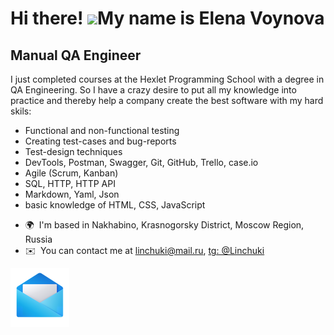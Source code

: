 Hi there! ![](https://user-images.githubusercontent.com/18350557/176309783-0785949b-9127-417c-8b55-ab5a4333674e.gif)My name is Elena Voynova
=====================================================================================================================================

Manual QA Engineer
------------------

I just completed courses at the Hexlet Programming School with a degree in QA Engineering. So I have a crazy desire to put all my knowledge into practice and thereby help a company create the best software with my hard skils: 
- Functional and non-functional testing
- Creating test-cases and bug-reports
- Test-design techniques
- DevTools, Postman, Swagger, Git, GitHub, Trello, case.io
- Agile (Scrum, Kanban)
- SQL, HTTP, HTTP API
- Markdown, Yaml, Json
- basic knowledge of HTML, CSS, JavaScript

*   🌍  I'm based in Nakhabino, Krasnogorsky District, Moscow Region, Russia
*   ✉️  You can contact me at [linchuki@mail.ru](mailto:linchuki@mail.ru), [tg: @Linchuki](https://t.me/Linchuki)

![](https://github.com/Linchuki/Linchuki/blob/main/icons8-%D0%BF%D0%BE%D1%87%D1%82%D0%B0-94.png)
